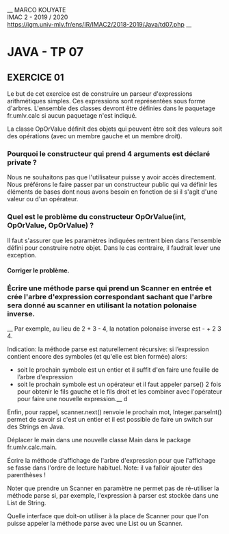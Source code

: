 __ MARCO KOUYATE  
IMAC 2 - 2019 / 2020  
https://igm.univ-mlv.fr/ens/IR/IMAC2/2018-2019/Java/td07.php __


# JAVA - TP 07 

## EXERCICE 01

Le but de cet exercice est de construire un parseur d'expressions 
arithmétiques simples. Ces expressions sont représentées sous 
forme d'arbres. 
L'ensemble des classes devront être définies dans le paquetage 
fr.umlv.calc si aucun paquetage n'est indiqué.

La classe OpOrValue définit des objets qui peuvent être soit 
des valeurs soit des opérations (avec un membre gauche et un membre droit).



### Pourquoi le constructeur qui prend 4 arguments est déclaré private ?
Nous ne souhaitons pas que l'utilisateur puisse y avoir accès directement. Nous préférons le faire passer par un constructeur public qui va définir les éléments de bases dont nous avons besoin en fonction de si il s'agit d'une valeur ou d'un opérateur. 


### Quel est le problème du constructeur OpOrValue(int, OpOrValue, OpOrValue) ?
Il faut s'assurer que les paramètres indiquées rentrent bien dans l'ensemble défini pour construire notre objet. Dans le cas contraire, il faudrait lever une exception.

#### Corriger le problème.

### Écrire une méthode parse qui prend un Scanner en entrée et crée l'arbre d'expression correspondant sachant que l'arbre sera donné au scanner en utilisant la notation polonaise inverse. 
__ Par exemple, au lieu de 2 + 3 - 4, la notation polonaise inverse est - + 2 3 4. 

Indication: la méthode parse est naturellement récursive: si l’expression contient encore des symboles (et qu'elle est bien formée) 
alors:
- soit le prochain symbole est un entier et il suffit d'en faire une feuille de l’arbre d'expression 
- soit le prochain symbole est un opérateur et il faut appeler parse() 2 fois pour obtenir le fils gauche et le fils droit et les combiner avec l'opérateur pour faire une nouvelle expression.__ d


Enfin, pour rappel, scanner.next() renvoie le prochain mot, 
Integer.parseInt() permet de savoir si c'est un entier et il est 
possible de faire un switch sur des Strings en Java.

Déplacer le main dans une nouvelle classe Main dans le package 
fr.umlv.calc.main.


Écrire la méthode d'affichage de l'arbre d'expression pour que 
l'affichage se fasse dans l'ordre de lecture habituel. 
Note: il va falloir ajouter des parenthèses !

Noter que prendre un Scanner en paramètre ne permet pas de ré-utiliser 
la méthode parse si, par exemple, l'expression à parser est stockée 
dans une List de String. 

Quelle interface que doit-on utiliser à la place de Scanner pour que 
l'on puisse appeler la méthode parse avec une List ou un Scanner.

